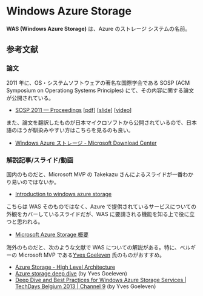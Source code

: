 # Windows Azure Storage

**WAS (Windows Azure Storage)** は、Azure のストレージ システムの名前。

## 参考文献

### 論文

2011 年に、OS・システムソフトウェアの著名な国際学会である SOSP (ACM Symposium on Operationg Systems Principles) にて、その内容に関する論文が公開されている。

- [SOSP 2011 — Proceedings](http://sigops.org/s/conferences/sosp/2011/current/index.html#11-calder) [[pdf](http://sigops.org/s/conferences/sosp/2011/current/2011-Cascais/printable/11-calder.pdf)] [[slide](http://sigops.org/s/conferences/sosp/2011/current/2011-Cascais/11-calder.pptx)] [[video](https://www.youtube.com/watch?v=QnYdbQO0yj4)]

また、論文を翻訳したものが日本マイクロソフトから公開されているので、日本語のほうが馴染みやすい方はこちらを見るのも良い。

- [Windows Azure ストレージ - Microsoft Download Center](https://download.microsoft.com/download/C/0/2/C02C4D26-0472-4688-AC13-199EA321135E/23rdACM_SOSP_WindowsAzureStorage_201110_jpn.pdf)

### 解説記事/スライド/動画

国内のものだと、Microsoft MVP の Takekazu さんによるスライドが一番わかり易いのではないか。

- [Introduction to windows azure storage](https://www.slideshare.net/takekazuomi/gwab-windows-azure-storage)

こちらは WAS そのものではなく、Azure で提供されているサービスについての外観をカバーしているスライドだが、WAS に要請される機能を知る上で役に立つと思われる。

- [Microsoft Azure Storage 概要](https://www.slideshare.net/ssuser411bae/microsoft-azure-storage-154463058)

海外のものだと、次のような文献で WAS についての解説がある。特に、ベルギーの Microsoft MVP である[Yves Goeleven](https://mvp.microsoft.com/en-us/PublicProfile/4030538) 氏のものがおすすめ。

- [Azure Storage - High Level Architecture](https://8kmiles.com/blog/azure-storage-high-level-architecture/)
- [Azure storage deep dive](https://www.slideshare.net/YvesGoeleven/azure-storage-deep-dive) (by Yves Goeleven)
- [Deep Dive and Best Practices for Windows Azure Storage Services | TechDays Belgium 2013 | Channel 9](https://channel9.msdn.com/Events/TechDays/Belgium-2013/12) (by Yves Goeleven)